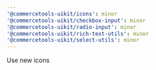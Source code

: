 ```yaml
---
'@commercetools-uikit/icons': minor
'@commercetools-uikit/checkbox-input': minor
'@commercetools-uikit/radio-input': minor
'@commercetools-uikit/rich-text-utils': minor
'@commercetools-uikit/select-utils': minor
---
```


Use new icons